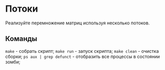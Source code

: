 # Потоки

Реализуйте перемножение матриц используя несколько потоков.

## Команды

`make` - собрать скрипт;
`make run` - запуск скрипта;
`make clean` - очистка сборки;
`ps aux | grep defunct` - отобразить все процессы в состоянии зомби;
